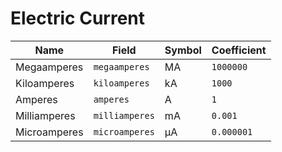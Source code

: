 # Electric Current

| Name         | Field          | Symbol | Coefficient |
| ------------ | -------------- | ------ | ----------- |
| Megaamperes  | `megaamperes`  | MA     | `1000000`   |
| Kiloamperes  | `kiloamperes`  | kA     | `1000`      |
| Amperes      | `amperes`      | A      | `1`         |
| Milliamperes | `milliamperes` | mA     | `0.001`     |
| Microamperes | `microamperes` | µA     | `0.000001`  |
